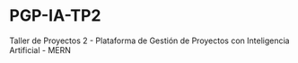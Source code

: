 # PGP-IA-TP2
Taller de Proyectos 2 - Plataforma de Gestión de Proyectos con Inteligencia Artificial - MERN
